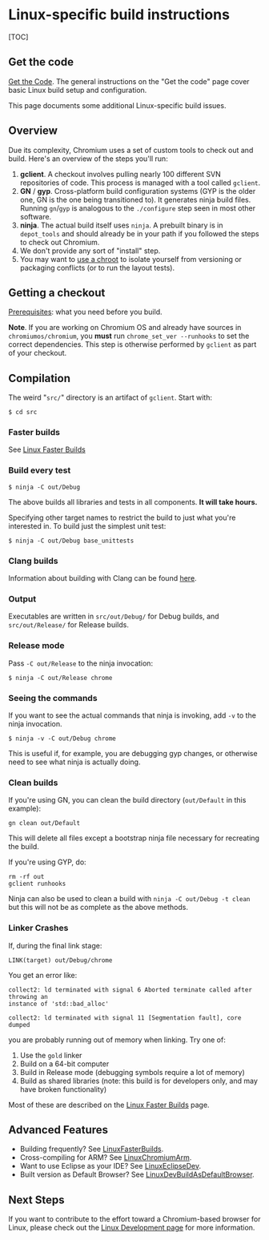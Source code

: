 # Linux-specific build instructions

[TOC]

## Get the code

[Get the Code](https://www.chromium.org/developers/how-tos/get-the-code). The
general instructions on the "Get the code" page cover basic Linux build setup
and configuration.

This page documents some additional Linux-specific build issues.

## Overview

Due its complexity, Chromium uses a set of custom tools to check out and build.
Here's an overview of the steps you'll run:

1.  **gclient**. A checkout involves pulling nearly 100 different SVN
    repositories of code. This process is managed with a tool called `gclient`.
1.  **GN** / **gyp**. Cross-platform build configuration systems (GYP is the
    older one, GN is the one being transitioned to). It generates ninja build
    files. Running `gn`/`gyp` is analogous to the `./configure` step seen in
    most other software.
1.  **ninja**. The actual build itself uses `ninja`. A prebuilt binary is in
    `depot_tools` and should already be in your path if you followed the steps
    to check out Chromium.
1.  We don't provide any sort of "install" step.
1.  You may want to
    [use a chroot](using_a_linux_chroot.md) to
    isolate yourself from versioning or packaging conflicts (or to run the
    layout tests).

## Getting a checkout

[Prerequisites](linux_build_instructions_prerequisites.md): what you need before
you build.

**Note**. If you are working on Chromium OS and already have sources in
`chromiumos/chromium`, you **must** run `chrome_set_ver --runhooks` to set the
correct dependencies. This step is otherwise performed by `gclient` as part of
your checkout.

## Compilation

The weird "`src/`" directory is an artifact of `gclient`. Start with:

    $ cd src

### Faster builds

See [Linux Faster Builds](linux_faster_builds.md)

### Build every test

    $ ninja -C out/Debug

The above builds all libraries and tests in all components. **It will take
hours.**

Specifying other target names to restrict the build to just what you're
interested in. To build just the simplest unit test:

    $ ninja -C out/Debug base_unittests

### Clang builds

Information about building with Clang can be found [here](clang.md).

### Output

Executables are written in `src/out/Debug/` for Debug builds, and
`src/out/Release/` for Release builds.

### Release mode

Pass `-C out/Release` to the ninja invocation:

    $ ninja -C out/Release chrome

### Seeing the commands

If you want to see the actual commands that ninja is invoking, add `-v` to the
ninja invocation.

    $ ninja -v -C out/Debug chrome

This is useful if, for example, you are debugging gyp changes, or otherwise need
to see what ninja is actually doing.

### Clean builds

If you're using GN, you can clean the build directory (`out/Default` in this
example):

    gn clean out/Default

This will delete all files except a bootstrap ninja file necessary for
recreating the build.

If you're using GYP, do:

    rm -rf out
    gclient runhooks

Ninja can also be used to clean a build with `ninja -C out/Debug -t clean` but
this will not be as complete as the above methods.

### Linker Crashes

If, during the final link stage:

    LINK(target) out/Debug/chrome

You get an error like:

```
collect2: ld terminated with signal 6 Aborted terminate called after throwing an
instance of 'std::bad_alloc'

collect2: ld terminated with signal 11 [Segmentation fault], core dumped
```
you are probably running out of memory when linking.  Try one of:

1.  Use the `gold` linker
1.  Build on a 64-bit computer
1.  Build in Release mode (debugging symbols require a lot of memory)
1.  Build as shared libraries (note: this build is for developers only, and may
    have broken functionality)

Most of these are described on the [Linux Faster Builds](linux_faster_builds.md)
page.

## Advanced Features

*   Building frequently? See [LinuxFasterBuilds](linux_faster_builds.md).
*   Cross-compiling for ARM? See [LinuxChromiumArm](linux_chromium_arm.md).
*   Want to use Eclipse as your IDE? See
    [LinuxEclipseDev](linux_eclipse_dev.md).
*   Built version as Default Browser? See
    [LinuxDevBuildAsDefaultBrowser](linux_dev_build_as_default_browser.md).

## Next Steps

If you want to contribute to the effort toward a Chromium-based browser for
Linux, please check out the [Linux Development page](linux_development.md) for
more information.
